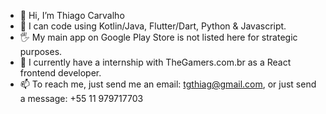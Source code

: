 - 👋 Hi, I’m Thiago Carvalho
- 👀 I can code using Kotlin/Java, Flutter/Dart, Python & Javascript.
- 🖐 My main app on Google Play Store is not listed here for strategic purposes.
- 🌱 I currently have a internship with TheGamers.com.br as a React frontend developer.
- 📫 To reach me, just send me an email: tgthiag@gmail.com, or just send a message: +55 11 979717703

<!---
tgthiag/tgthiag is a ✨ special ✨ repository because its `README.md` (this file) appears on your GitHub profile.
You can click the Preview link to take a look at your changes.
--->
